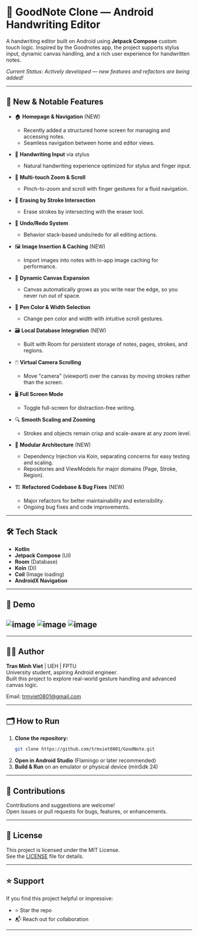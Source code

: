 # 📝 GoodNote Clone — Android Handwriting Editor

A handwriting editor built on Android using **Jetpack Compose** custom touch logic. Inspired by the Goodnotes app, the project supports stylus input, dynamic canvas handling, and a rich user experience for handwritten notes.

_Current Status: Actively developed — new features and refactors are being added!_

---

## 🚀 New & Notable Features

- 🏠 **Homepage & Navigation** (NEW)
  - Recently added a structured home screen for managing and accessing notes.
  - Seamless navigation between home and editor views.

- 📝 **Handwriting Input** via stylus
  - Natural handwriting experience optimized for stylus and finger input.

- 🤏 **Multi-touch Zoom & Scroll**
  - Pinch-to-zoom and scroll with finger gestures for a fluid navigation.

- 🧽 **Erasing by Stroke Intersection**
  - Erase strokes by intersecting with the eraser tool.

- 🔄 **Undo/Redo System**
  - Behavior stack-based undo/redo for all editing actions.

- 🖼️ **Image Insertion & Caching** (NEW)
  - Import images into notes with in-app image caching for performance.

- 🧩 **Dynamic Canvas Expansion**
  - Canvas automatically grows as you write near the edge, so you never run out of space.

- 🎨 **Pen Color & Width Selection**
  - Change pen color and width with intuitive scroll gestures.

- 🗃️ **Local Database Integration** (NEW)
  - Built with Room for persistent storage of notes, pages, strokes, and regions.

- 🖱️ **Virtual Camera Scrolling**
  - Move "camera" (viewport) over the canvas by moving strokes rather than the screen.

- 🖥️ **Full Screen Mode**
  - Toggle full-screen for distraction-free writing.

- 🔍 **Smooth Scaling and Zooming**
  - Strokes and objects remain crisp and scale-aware at any zoom level.

- 🧩 **Modular Architecture** (NEW)
  - Dependency Injection via Koin, separating concerns for easy testing and scaling.
  - Repositories and ViewModels for major domains (Page, Stroke, Region).

- 🏗️ **Refactored Codebase & Bug Fixes** (NEW)
  - Major refactors for better maintainability and extensibility.
  - Ongoing bug fixes and code improvements.

---

## 🛠️ Tech Stack

- **Kotlin**
- **Jetpack Compose** (UI)
- **Room** (Database)
- **Koin** (DI)
- **Coil** (Image loading)
- **AndroidX Navigation**

---


## 📸 Demo
![image](https://github.com/user-attachments/assets/5cd0792e-ade5-4e06-845d-f246dae979d9)
![image](https://github.com/user-attachments/assets/f3485211-6238-4664-b459-2ea89932ad3c)
![image](https://github.com/user-attachments/assets/1f844231-a90b-44b9-80ae-b20ddd7e66fe)
---

---

## 👨‍💻 Author

**Tran Minh Viet** | UEH | FPTU  
University student, aspiring Android engineer.  
Built this project to explore real-world gesture handling and advanced canvas logic.

Email: trmviet0801@gmail.com

---

## 🗂️ How to Run

1. **Clone the repository:**
    ```sh
    git clone https://github.com/trmviet0801/GoodNote.git
    ```
2. **Open in Android Studio** (Flamingo or later recommended)
3. **Build & Run** on an emulator or physical device (minSdk 24)

---

## 🤝 Contributions

Contributions and suggestions are welcome!  
Open issues or pull requests for bugs, features, or enhancements.

---

## 📄 License

This project is licensed under the MIT License.  
See the [LICENSE](./LICENSE) file for details.

---

## ⭐ Support

If you find this project helpful or impressive:
- ⭐ Star the repo
- 📬 Reach out for collaboration

---
